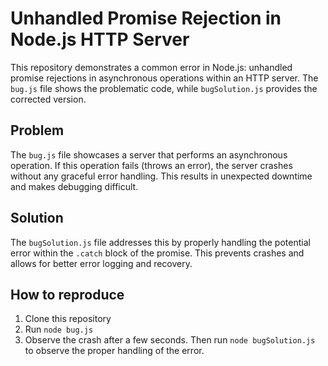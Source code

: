 # Unhandled Promise Rejection in Node.js HTTP Server

This repository demonstrates a common error in Node.js: unhandled promise rejections in asynchronous operations within an HTTP server.  The `bug.js` file shows the problematic code, while `bugSolution.js` provides the corrected version.

## Problem

The `bug.js` file showcases a server that performs an asynchronous operation. If this operation fails (throws an error), the server crashes without any graceful error handling. This results in unexpected downtime and makes debugging difficult.

## Solution

The `bugSolution.js` file addresses this by properly handling the potential error within the `.catch` block of the promise.  This prevents crashes and allows for better error logging and recovery.

## How to reproduce

1. Clone this repository
2. Run `node bug.js`
3. Observe the crash after a few seconds.  Then run `node bugSolution.js` to observe the proper handling of the error.